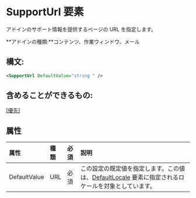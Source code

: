 
# SupportUrl 要素
アドインのサポート情報を提供するページの URL を指定します。

 **アドインの種類:**コンテンツ、作業ウィンドウ、メール


## 構文:


```XML
<SupportUrl DefaultValue="string " />
```


## 含めることができるもの:

[[優先]](../../reference/manifest/override.md)


## 属性



|**属性**|**種類**|**必須**|**説明**|
|:-----|:-----|:-----|:-----|
|DefaultValue|URL|必須|この設定の既定値を指定します。この値は、[DefaultLocale](../../reference/manifest/defaultlocale.md) 要素に指定されるロケールを対象としています。|
